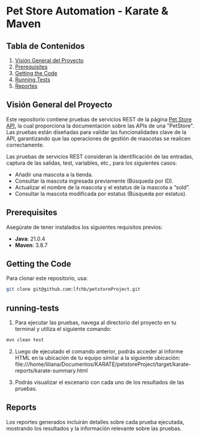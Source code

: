# Pet Store Automation - Karate & Maven

## Tabla de Contenidos

1. [Visión General del Proyecto](#visión-general-del-proyecto)
2. [Prerequisites](#prerequisites)
3. [Getting the Code](#getting-the-code)
4. [Running Tests](#running-tests)
5. [Reportes](#reports)

## Visión General del Proyecto

Este repositorio contiene pruebas de servicios REST de la página [Pet Store API](https://petstore.swagger.io/), la cual proporciona la documentación sobre las APIs de una "PetStore". Las pruebas están diseñadas para validar las funcionalidades clave de la API, garantizando que las operaciones de gestión de mascotas se realicen correctamente.

Las pruebas de servicios REST consideran la identificación de las entradas, captura de las salidas, test, variables, etc., para los siguientes casos:

- Añadir una mascota a la tienda.
- Consultar la mascota ingresada previamente (Búsqueda por ID).
- Actualizar el nombre de la mascota y el estatus de la mascota a “sold”.
- Consultar la mascota modificada por estatus (Búsqueda por estatus).

## Prerequisites

Asegúrate de tener instalados los siguientes requisitos previos:

- **Java**: 21.0.4
- **Maven**: 3.8.7

## Getting the Code

Para clonar este repositorio, usa:

```bash
git clone git@github.com:lfchb/petstoreProject.git
```

## running-tests
1. Para ejecutar las pruebas, navega al directorio del proyecto en tu terminal y utiliza el siguiente comando:

```bash
mvn clean test
```
2. Luego de ejecutado el comando anterior, podrás acceder al informe HTML en la ubicación de tu equipo similar a la siguiente ubicación: file:///home/liliana/Documentos/KARATE/petstoreProject/target/karate-reports/karate-summary.html

3. Podrás visualizar el escenario con cada uno de los resultados de las pruebas.

## Reports
Los reportes generados incluirán detalles sobre cada prueba ejecutada, mostrando los resultados y la información relevante sobre las pruebas.